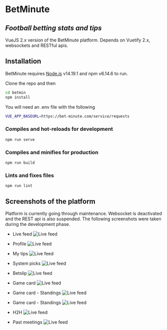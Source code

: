 # BetMinute
## _Football betting stats and tips_


VueJS 2.x version of the BetMinute platform. Depends on Vuetify 2.x, websockets and RESTful apis.

## Installation

BetMinute requires [Node.js](https://nodejs.org/) v14.19.1 and npm v6.14.6 to run.

Clone the repo and then

```sh
cd betmin
npm install
```

You will need an .env file with the following

```sh
VUE_APP_BASEURL=https://bet-minute.com/service/requests
```
### Compiles and hot-reloads for development
```
npm run serve
```

### Compiles and minifies for production
```
npm run build
```

### Lints and fixes files
```
npm run lint
```
## Screenshots of the platform
Platform is currently going through maintenance. Websocket is deactivated and the REST api is also suspended. 
The following screenshots were taken during the development phase.
- Live feed
![Live feed](https://euacosmos.com/vf/github/bm/feed1.jpg)

- Profile
![Live feed](https://euacosmos.com/vf/github/bm/profile1.jpg)

- My tips
![Live feed](https://euacosmos.com/vf/github/bm/mytips.jpg)

- System picks
![Live feed](https://euacosmos.com/vf/github/bm/systempicks.jpg)

- Betslip
![Live feed](https://euacosmos.com/vf/github/bm/addtip.jpg)

- Game card
![Live feed](https://euacosmos.com/vf/github/bm/game2.jpg)

- Game card - Standings
![Live feed](https://euacosmos.com/vf/github/bm/gamecard2.jpg)

- Game card - Standings
![Live feed](https://euacosmos.com/vf/github/bm/standings2.jpg)

- H2H
![Live feed](https://euacosmos.com/vf/github/bm/h2h.jpg)

- Past meetings
![Live feed](https://euacosmos.com/vf/github/bm/pastmeetings.jpg)
